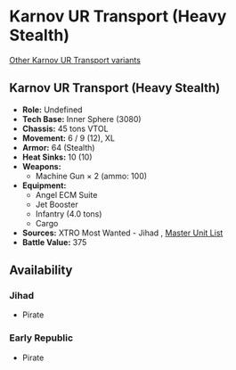 # Karnov UR Transport (Heavy Stealth) 

[Other Karnov UR Transport variants](../karnov_ur_transport.md) 

## Karnov UR Transport (Heavy Stealth) 

- **Role:** Undefined 
- **Tech Base:** Inner Sphere (3080) 
- **Chassis:** 45 tons VTOL 
- **Movement:** 6 / 9 (12), XL 
- **Armor:** 64 (Stealth) 
- **Heat Sinks:** 10 (10) 
- **Weapons:** 
  - Machine Gun × 2 (ammo: 100) 
- **Equipment:** 
  - Angel ECM Suite 
  - Jet Booster 
  - Infantry (4.0 tons) 
  - Cargo 
- **Sources:** XTRO Most Wanted - Jihad , [Master Unit List](http://masterunitlist.info/Unit/Details/5787) 
- **Battle Value:** 375 

## Availability 

### Jihad 

- Pirate 

### Early Republic 

- Pirate 

